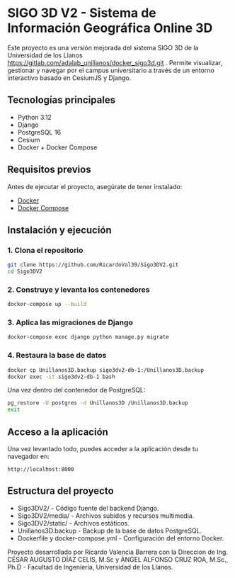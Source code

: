 # SIGO 3D V2 - Sistema de Información Geográfica Online 3D

Este proyecto es una versión mejorada del sistema SIGO 3D de la Universidad de los Llanos https://gitlab.com/adalab_unillanos/docker_sigo3d.git . 
Permite visualizar, gestionar y navegar por el campus universitario a través de un entorno interactivo basado en CesiumJS y Django.

## Tecnologías principales

- Python 3.12
- Django
- PostgreSQL 16
- Cesium
- Docker + Docker Compose

## Requisitos previos

Antes de ejecutar el proyecto, asegúrate de tener instalado:

- [Docker](https://www.docker.com/)
- [Docker Compose](https://docs.docker.com/compose/)

## Instalación y ejecución

### 1. **Clona el repositorio**

```bash
git clone https://github.com/RicardoVal39/Sigo3DV2.git
cd Sigo3DV2
```
### 2. **Construye y levanta los contenedores**

```bash
docker-compose up --build
```

### 3. **Aplica las migraciones de Django**

```bash
docker-compose exec django python manage.py migrate
```
### 4. **Restaura la base de datos**

```bash
docker cp Unillanos3D.backup sigo3dv2-db-1:/Unillanos3D.backup
docker exec -it sigo3dv2-db-1 bash
```
Una vez dentro del contenedor de PostgreSQL:
```bash
pg_restore -U postgres -d Unillanos3D /Unillanos3D.backup
exit
```
## Acceso a la aplicación
Una vez levantado todo, puedes acceder a la aplicación desde tu navegador en:
```
http://localhost:8000
```
## Estructura del proyecto 
- Sigo3DV2/ - Código fuente del backend Django.
- Sigo3DV2/media/ - Archivos subidos y recursos multimedia.
- Sigo3DV2/static/ - Archivos estáticos.
- Unillanos3D.backup - Backup de la base de datos PostgreSQL.
- Dockerfile y docker-compose.yml - Configuración del entorno Docker.

Proyecto desarrollado por Ricardo Valencia Barrera con la Direccion de Ing. CÉSAR AUGUSTO DÍAZ CELIS, M.Sc y ÁNGEL ALFONSO CRUZ ROA, M.Sc., Ph.D - Facultad de Ingeniería, Universidad de los Llanos.
